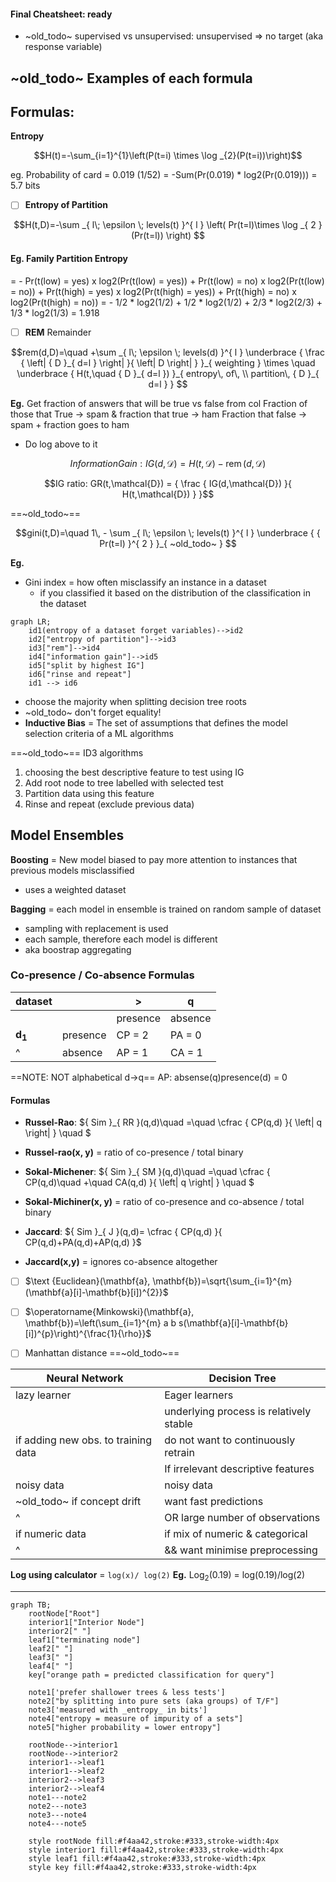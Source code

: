 #### Final Cheatsheet: ready

- ~old_todo~ supervised vs unsupervised:
  unsupervised => no target (aka response variable)

## ~old_todo~ Examples of each formula

## Formulas:
**Entropy** 
```math
H(t)=-\sum_{i=1}^{1}\left(P(t=i) \times \log _{2}(P(t=i))\right)
```
eg. Probability of card = 0.019 (1/52)
= -Sum(Pr(0.019) * log2(Pr(0.019))) = 5.7 bits

- [ ] **Entropy of Partition**
```math
H(t,D)=-\sum _{ l\; \epsilon \; levels(t) }^{ l } \left( Pr(t=l)\times \log _{ 2 } (Pr(t=l)) \right) 
```
#### Eg. Family Partition Entropy
= - Pr(t(low) = yes) x log2(Pr(t(low) = yes)) +
Pr(t(low) = no) x log2(Pr(t(low) = no)) + 
Pr(t(high) = yes) x log2(Pr(t(high) = yes)) +
Pr(t(high) = no) x log2(Pr(t(high) = no))
= - 1/2 * log2(1/2) + 
1/2 * log2(1/2) +
2/3 * log2(2/3) +
1/3 * log2(1/3)
= 1.918

- [ ] **REM** Remainder
```math
rem(d,D)=\quad +\sum _{ l\; \epsilon \; levels(d) }^{ l } \underbrace { \frac { \left| { D }_{ d=l } \right|  }{ \left| D \right|  }  }_{ weighting } \times \quad \underbrace { H(t,\quad { D }_{ d=l }) }_{ entropy\, of\, \\ partition\, { D }_{ d=l } } 
```
**Eg.**
Get fraction of answers that will be true vs false from col
Fraction of those that True -> spam 
& fraction that true -> ham
Fraction that false -> spam + fraction goes to ham 
- Do log above to it

```math
Information Gain: IG(d,\mathcal{D})=H(t,\mathcal{D})-\operatorname{rem}(d,\mathcal{D})
```
```math
IG ratio: GR(t,\mathcal{D}) = { \frac { IG(d,\mathcal{D})  }{ H(t,\mathcal{D})  }  }
```
==~old_todo~==
```math
gini(t,D)=\quad 1\, - \sum _{ l\; \epsilon \; levels(t) }^{ l } \underbrace { { Pr(t=l) }^{ 2 } }_{ ~old_todo~ } 
```
**Eg.**
- Gini index = how often misclassify an instance in a dataset
  - if you classified it based on the distribution of the classification in the dataset

```mermaid
graph LR;
    id1(entropy of a dataset forget variables)-->id2
    id2["entropy of partition"]-->id3
    id3["rem"]-->id4
    id4["information gain"]-->id5
    id5["split by highest IG"]
    id6["rinse and repeat"]
    id1 --> id6
```

- choose the majority when splitting decision tree roots
- ~old_todo~ don't forget equality!
- **Inductive Bias** = The set of assumptions that defines the model selection criteria of a ML algorithms

==~old_todo~== ID3 algorithms
1. choosing the best descriptive feature to test using IG
2. Add root node to tree labelled with selected test
3. Partition data using this feature
4. Rinse and repeat (exclude previous data)

## Model Ensembles

**Boosting** = New model biased to pay more attention to instances that previous models misclassified
  - uses a weighted dataset

**Bagging** = each model in ensemble is trained on random sample of dataset
  - sampling with replacement is used
  - each sample, therefore each model is different
  - aka boostrap aggregating

### Co-presence / Co-absence Formulas

| dataset           |          | >        | q       |
| ----------------- | -------- | -------- | ------- |
|                   |          | presence | absence |
| **d<sub>1</sub>** | presence | CP = 2   | PA = 0  |
| ^                 | absence  | AP = 1   | CA = 1  |

==NOTE: NOT alphabetical d->q==
AP: absense(q)presence(d) = 0

#### Formulas
- **Russel-Rao**: ${ Sim }_{ RR }(q,d)\quad =\quad \cfrac { CP(q,d) }{ \left| q \right|  } \quad $
- **Russel-rao(x, y)** = ratio of co-presence / total binary

- **Sokal-Michener**: ${ Sim }_{ SM }(q,d)\quad =\quad \cfrac { CP(q,d)\quad +\quad CA(q,d) }{ \left| q \right|  } \quad $
- **Sokal-Michiner(x, y)** = ratio of co-presence and co-absence / total binary

- **Jaccard**: ${ Sim }_{ J }(q,d)= \cfrac { CP(q,d) }{ CP(q,d)+PA(q,d)+AP(q,d) }$
- **Jaccard(x,y)** = ignores co-absence altogether

- [ ] $\text {Euclidean}(\mathbf{a}, \mathbf{b})=\sqrt{\sum_{i=1}^{m}(\mathbf{a}[i]-\mathbf{b}[i])^{2}}$
- [ ] $\operatorname{Minkowski}(\mathbf{a}, \mathbf{b})=\left(\sum_{i=1}^{m} a b s(\mathbf{a}[i]-\mathbf{b}[i])^{p}\right)^{\frac{1}{\rho}}$

- [ ] Manhattan distance ==~old_todo~==

| Neural Network                      | Decision Tree                           |
| ----------------------------------- | --------------------------------------- |
| lazy learner                        | Eager learners                          |
|                                     | underlying process is relatively stable |
| if adding new obs. to training data | do not want to continuously retrain     |
|                                     | If irrelevant descriptive features      |
| noisy data                          | noisy data                              |
| ~old_todo~ if concept drift              | want fast predictions                   |
| ^                                   | OR large number of observations         |
| if numeric data                     | if mix of numeric & categorical         |
| ^                                   | && want minimise preprocessing          |


**Log using calculator** = `log(x)/ log(2)`
**Eg.** Log<sub>2</sub>(0.19) = log(0.19)/log(2)
___________________________

```mermaid
graph TB;
    rootNode["Root"]
    interior1["Interior Node"]
    interior2[" "]
    leaf1["terminating node"]
    leaf2[" "]
    leaf3[" "]
    leaf4[" "]
    key["orange path = predicted classification for query"]

    note1['prefer shallower trees & less tests']
    note2["by splitting into pure sets (aka groups) of T/F"]
    note3['measured with _entropy_ in bits']
    note4["entropy = measure of impurity of a sets"]
    note5["higher probability = lower entropy"]

    rootNode-->interior1
    rootNode-->interior2
    interior1-->leaf1
    interior1-->leaf2
    interior2-->leaf3
    interior2-->leaf4
    note1---note2
    note2---note3
    note3---note4
    note4---note5
    
    style rootNode fill:#f4aa42,stroke:#333,stroke-width:4px
    style interior1 fill:#f4aa42,stroke:#333,stroke-width:4px
    style leaf1 fill:#f4aa42,stroke:#333,stroke-width:4px
    style key fill:#f4aa42,stroke:#333,stroke-width:4px
```